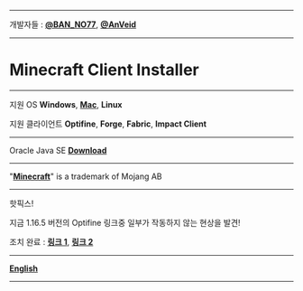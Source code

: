 
___


개발자들 : [**@BAN_NO77**](https://github.com/BAN-NO77), [**@AnVeid**](https://github.com/AnVeid)

---

# **Minecraft Client Installer**

---

지원 OS **Windows**, [**Mac**](https://github.com/BAN-NO77/Minecraft-Client-Installer/wiki/Mac), **Linux**

지원 클라이언트 **Optifine**, **Forge**, **Fabric**, **Impact Client**

---

Oracle Java SE [**Download**](http://www.m-c-i.kro.kr/)

---

"[**Minecraft**](https://www.minecraft.net)" is a trademark of Mojang AB

---

핫픽스! 

지금 1.16.5 버전의 Optifine 링크중 일부가 작동하지 않는 현상을 발견!

조치 완료 : [**링크 1**](https://github.com/BAN-NO77/Minecraft-Client-Installer/releases/tag/MCI6.1.0), [**링크 2**](https://github.com/BAN-NO77/Minecraft-Client-Installer/releases/tag/2.1.0)

___

[**English**](https://github.com/BAN-NO77/Minecraft-Client-Installer/wiki/English)
___
